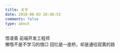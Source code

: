 ```yaml
---
title: 关于
date: 2016-06-03 20:40:53
comments: false
type: about
---
```

悟凌斋  前端开发工程师  
懒惰不是不学习的借口
回忆是一座桥，却是通往寂寞的路

